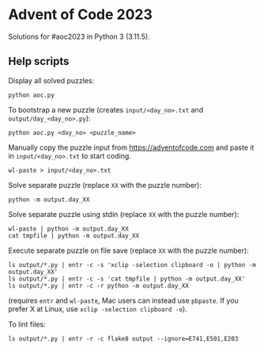 Advent of Code 2023
===================

Solutions for #aoc2023 in Python 3 (3.11.5).

Help scripts
------------

Display all solved puzzles:

    python aoc.py

To bootstrap a new puzzle (creates `input/<day_no>.txt` and `output/day_<day_no>.py`):

    python aoc.py <day_no> <puzzle_name>

Manually copy the puzzle input from https://adventofcode.com and paste it in `input/<day_no>.txt`
to start coding.

    wl-paste > input/<day_no>.txt

Solve separate puzzle (replace `XX` with the puzzle number):

    python -m output.day_XX

Solve separate puzzle using stdin (replace `XX` with the puzzle number):

    wl-paste | python -m output.day_XX
    cat tmpfile | python -m output.day_XX

Execute separate puzzle on file save (replace `XX` with the puzzle number):

    ls output/*.py | entr -c -s 'xclip -selection clipboard -o | python -m output.day_XX'
    ls output/*.py | entr -c -s 'cat tmpfile | python -m output.day_XX'
    ls output/*.py | entr -c -r python -m output.day_XX

(requires `entr` and `wl-paste`, Mac users can instead use `pbpaste`. If you
prefer X at Linux, use `xclip -selection clipboard -o`).

To lint files:

    ls output/*.py | entr -r -c flake8 output --ignore=E741,E501,E203
